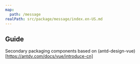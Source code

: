 ```yaml
---
map:
  path: /message
realPath: src/package/message/index.en-US.md
---
```


## Guide

Secondary packaging components based on (antd-design-vue)[https://antdv.com/docs/vue/introduce-cn]
